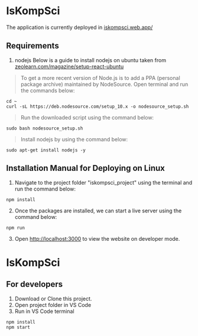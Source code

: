 # IsKompSci
The application is currently deployed in [iskompsci.web.app/](https://iskompsci.web.app/)

## Requirements
1. nodejs
Below is a guide to install nodejs on ubuntu taken from [zeolearn.com/magazine/setup-react-ubuntu](https://www.zeolearn.com/magazine/setup-react-ubuntu)

>To get a more recent version of Node.js is to add a PPA (personal package archive) maintained by NodeSource. Open terminal and run the commands below:
```
cd ~
curl -sL https://deb.nodesource.com/setup_10.x -o nodesource_setup.sh
```
>Run the downloaded script using the command below:
```
sudo bash nodesource_setup.sh
```
>Install nodejs by using the command below:
```
sudo apt-get install nodejs -y
```

## Installation Manual for Deploying on Linux
1. Navigate to the project folder "iskompsci_project" using the terminal and run the command below:
```
npm install
```
2. Once the packages are installed, we can start a live server using the command below:
```
npm run
```
3. Open [http://localhost:3000](http://localhost:3000) to view the website on developer mode.






# IsKompSci

## For developers
1. Download or Clone this project.
2. Open project folder in VS Code
3. Run in VS Code terminal
```
npm install
npm start
```
